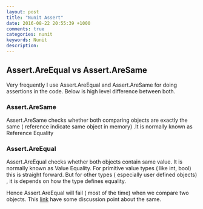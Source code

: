 ```yaml
---
layout: post
title: "Nunit Assert"
date: 2016-08-22 20:55:39 +1000
comments: true
categories: nunit
keywords: Nunit
description: 
---
```

## Assert.AreEqual vs Assert.AreSame
Very frequently I use Assert.AreEqual and Assert.AreSame for doing assertions in the code. Below is high level difference between both.

### Assert.AreSame
Assert.AreSame checks whether both comparing objects are exactly the same ( reference indicate same object in memory) .It is normally known as Reference Equality

### Assert.AreEqual
Assert.AreEqual checks whether both objects contain same value. It is normally known as Value Equality. For primitive value types ( like int, bool) this is straight forward. But for other types ( especially user defined objects) , it is depends on how the type defines equality. 

Hence Assert.AreEqual will fail ( most of the time) when we compare two objects. This [link](https://github.com/nunit/nunit/issues/730) have some discussion point about the same. 